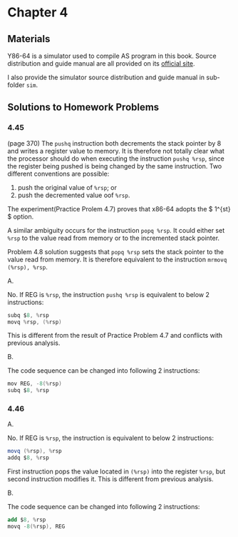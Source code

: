# Chapter 4
## Materials
Y86-64 is a simulator used to compile AS program in this book. Source distribution and guide manual are all provided on its [official site](csapp.cs.cmu.edu/3e/students.html). 

I also provide the simulator source distribution and guide manual in sub-folder `sim`.

## Solutions to Homework Problems

### 4.45
(page 370)
The `pushq` instruction both decrements the stack pointer by 8 and writes a register value to memory. It is therefore not totally clear what the processor should do when executing the instruction `pushq %rsp`, since the register being pushed is being changed by the same instruction. Two different conventions are possible:
1. push the original value of `%rsp`; or
2. push the decremented value oof `%rsp`.

The experiment(Practice Prolem 4.7) proves that x86-64 adopts the $ 1^{st} $ option.

A similar ambiguity occurs for the instruction `popq %rsp`. It could either set `%rsp` to the value read from memory or to the incremented stack pointer.

Problem 4.8 solution suggests that `popq %rsp` sets the stack pointer to the value read from memory. It is therefore equivalent to the instruction `mrmovq (%rsp), %rsp`.

A.

No. If REG is `%rsp`, the instruction `pushq %rsp` is equivalent to below 2 instructions:
```as
subq $8, %rsp
movq %rsp, (%rsp)
```
This is different from the result of Practice Problem 4.7 and conflicts with previous analysis.

B.

The code sequence can be changed into following 2 instructions:
```as
mov REG, -8(%rsp)
subq $8, %rsp
```

### 4.46
A.

No. If REG is `%rsp`, the instruction is equivalent to below 2 instructions:
```as
movq (%rsp), %rsp
addq $8, %rsp
```
First instruction pops the value located in `(%rsp)` into the register `%rsp`, but second instruction modifies it. This is different from previous analysis.

B.

The code sequence can be changed into following 2 instructions:
```as
add $8, %rsp
movq -8(%rsp), REG
```
